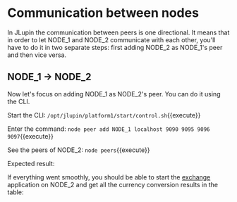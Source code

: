 # Communication between nodes

In JLupin the communication between peers is one directional. It means that in order to let NODE_1 and NODE_2 communicate with each other, you'll have to do it in two separate steps: first adding NODE_2 as NODE_1's peer and then vice versa.

## NODE_1 -> NODE_2

Now let's focus on adding NODE_1 as NODE_2's peer. You can do it using the CLI.

Start the CLI:
`/opt/jlupin/platform1/start/control.sh`{{execute}}

Enter the command:
`node peer add NODE_1 localhost 9090 9095 9096 9097`{{execute}}

See the peers of NODE_2:
`node peers`{{execute}}

Expected result:
<!-- ![NODE_2 peers](assets/node_2_peers.png) -->

If everything went smoothly, you should be able to start the [exchange](https://[[HOST_SUBDOMAIN]]-18000-[[KATACODA_HOST]].environments.katacoda.com/exchange/) application on NODE_2 and get all the currency conversion results in the table:
<!-- ![Exchange on NODE_2 working](assets/node_2_exchange_working.png) -->
